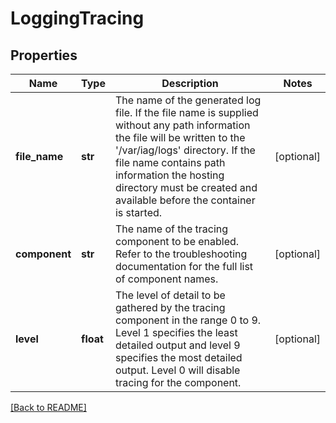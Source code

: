 # LoggingTracing


## Properties

Name | Type | Description | Notes
------------ | ------------- | ------------- | -------------
**file\_name** | **str** | The name of the generated log file.  If the file name  is supplied without any path information the file will be written to the &#39;/var/iag/logs&#39; directory.  If the file name contains path information the hosting directory must be created and available before the container is started.  | [optional] 
**component** | **str** | The name of the tracing component to be enabled. Refer to the troubleshooting documentation for the full list of component names.  | [optional] 
**level** | **float** | The level of detail to be gathered by the tracing component in the range 0 to 9. Level 1 specifies the least detailed output and level 9 specifies the most detailed output. Level 0 will disable tracing for the component.  | [optional] 

[[Back to README]](../README.md)



